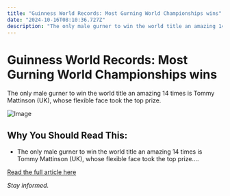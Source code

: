 ```yaml
---
title: "Guinness World Records: Most Gurning World Championships wins"
date: "2024-10-16T08:10:36.727Z"
description: "The only male gurner to win the world title an amazing 14 times is Tommy Mattinson (UK), whose flexible face took the top prize."
---
```


# Guinness World Records: Most Gurning World Championships wins

The only male gurner to win the world title an amazing 14 times is Tommy Mattinson (UK), whose flexible face took the top prize.

![Image](https://www.thesouthafrican.com/wp-content/uploads/2022/11/7da168b934e0cd509f7ccdd4fd06cd05.png)

## Why You Should Read This:

- The only male gurner to win the world title an amazing 14 times is Tommy Mattinson (UK), whose flexible face took the top prize....

[Read the full article here](https://www.thesouthafrican.com/news/offbeat/guinness-world-records-most-gurning-world-championships-wins-breaking-saturday-27-may-2023/)

*Stay informed.*
